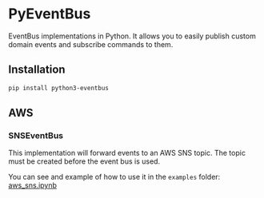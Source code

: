 # PyEventBus
EventBus implementations in Python. It allows you to easily publish custom domain events and subscribe commands to them.

## Installation
```bash
pip install python3-eventbus
```

## AWS
### SNSEventBus
This implementation will forward events to an AWS SNS topic. The topic must be created before the event bus is used.

You can see and example of how to use it in the `examples` folder: [aws_sns.ipynb](./examples/aws_sns.ipynb)
